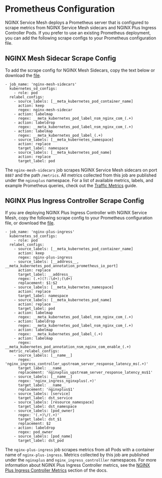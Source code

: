 # Prometheus Configuration

NGINX Service Mesh deploys a Prometheus server that is configured to scrape metrics
from NGINX Service Mesh sidecars and NGINX Plus Ingress Controller Pods. If you
prefer to use an existing Prometheus deployment, you can add the following
scrape configs to your Prometheus configuration file. 

## NGINX Mesh Sidecar Scrape Config

To add the scrape config for NGINX Mesh Sidecars, copy the text below or
download the [file](./nginx-mesh-sidecars-scrape-config.yaml).
```
- job_name: 'nginx-mesh-sidecars'
  kubernetes_sd_configs:
    - role: pod
  relabel_configs:
    - source_labels: [__meta_kubernetes_pod_container_name]
      action: keep
      regex: nginx-mesh-sidecar
    - action: labelmap
      regex: __meta_kubernetes_pod_label_nsm_nginx_com_(.+)
    - action: labeldrop
      regex: __meta_kubernetes_pod_label_nsm_nginx_com_(.+)
    - action: labelmap
      regex: __meta_kubernetes_pod_label_(.+)
    - source_labels: [__meta_kubernetes_namespace]
      action: replace
      target_label: namespace
    - source_labels: [__meta_kubernetes_pod_name]
      action: replace
      target_label: pod
```

The `nginx-mesh-sidecars` job scrapes NGINX Service Mesh sidecars on
port `8887` and the path `/metrics`. All metrics collected from this job are published under
the
`nginxplus` namespace. For a list of available metrics, labels, and example
Prometheus queries, check out the [Traffic
Metrics](https://docs.nginx.com/nginx-service-mesh/guides/prometheus-metrics/)
guide.


## NGINX Plus Ingress Controller Scrape Config
If you are deploying NGINX Plus Ingress Controller with NGINX Service Mesh,
copy the following scrape config to your Prometheus configuration file, or
download the [file](./nginx-plus-ingress-scrape-config.yaml). 
```
- job_name: 'nginx-plus-ingress'
  kubernetes_sd_configs:
    - role: pod
  relabel_configs:
    - source_labels: [__meta_kubernetes_pod_container_name]
      action: keep
      regex: nginx-plus-ingress
    - source_labels: [__address__, __meta_kubernetes_pod_annotation_prometheus_io_port]
      action: replace
      target_label: __address__
      regex: (.+)(?::\d+);(\d+)
      replacement: $1:$2
    - source_labels: [__meta_kubernetes_namespace]
      action: replace
      target_label: namespace
    - source_labels: [__meta_kubernetes_pod_name]
      action: replace
      target_label: pod
    - action: labelmap
      regex: __meta_kubernetes_pod_label_nsm_nginx_com_(.+)
    - action: labeldrop
      regex: __meta_kubernetes_pod_label_nsm_nginx_com_(.+)
    - action: labelmap
      regex: __meta_kubernetes_pod_label_(.+)
    - action: labelmap
      regex: __meta_kubernetes_pod_annotation_nsm_nginx_com_enable_(.+)
  metric_relabel_configs:
    - source_labels: [__name__]
      regex: 'nginx_ingress_controller_upstream_server_response_latency_ms(.+)'
      target_label: __name__
      replacement: 'nginxplus_upstream_server_response_latency_ms$1'
    - source_labels: [__name__]
      regex: 'nginx_ingress_nginxplus(.+)'
      target_label: __name__
      replacement: 'nginxplus$1'
    - source_labels: [service]
      target_label: dst_service
    - source_labels: [resource_namespace]
      target_label: dst_namespace
    - source_labels: [pod_owner]
      regex: '(.+)\/(.+)'
      target_label: dst_$1
      replacement: $2
    - action: labeldrop
      regex: pod_owner
    - source_labels: [pod_name]
      target_label: dst_pod
```
The `nginx-plus-ingress` job scrapes metrics from all Pods with a container
name of `nginx-plus-ingress`. Metrics collected by this job are published under
the `nginxplus` and `nginx_ingress_controlller` namespaces. For more
information about NGINX Plus Ingress Controller metrics, see the [NGINX Plus
Ingress
Controller Metrics](https://docs.nginx.com/nginx-service-mesh/tutorials/kic/deploy-with-kic/#nginx-plus-ingress-controller-metrics)
section of the docs.
